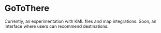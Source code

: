 GoToThere
=========

Currently, an experimentation with KML files and map integrations. Soon, an interface where users can recommend destinations.
